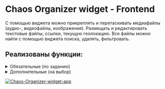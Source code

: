 # Chaos Organizer widget - Frontend

С помощью виджета можно прикреплять и перетаскивать медиафайлы (аудио-, видеофайлы, изображения). Размещать и редактировать текстовые файлы, ссылки, текущую геолокацию. Все файлы можно найти с помощью виджета поиска, удалять, фильтровать. 
## Реализованы функции:
<details>
<summary>Обязательные (по заданию)</summary>

1. Ссылки и текстовые сообщения сохраняются на сервере.
      - Ссылки и текстовые сообщения хранятся на сервере. Подробнее про [серверную часть](https://github.com/JohnnyStorm19/ahj-Diploma_Backend)
2. Ссылки (http:// или https://) кликабельны и отображаются, как ссылки в "плитках" и в модальном окне.
    ![Ссылки](/github-img/links.png)
3. Изображения, видео- и аудиофайлы сохраняются на сервере — через Drag & Drop и через иконку загрузки.
    ![Загрузка](/github-img/attach.png)
4. Медиа-файлы (изображения, видео-, аудиофайлы) скачиваются на компьютер пользователя.
    ![Скачивание файлов](/github-img/download_1.png)
    ![Скачивание файлов](/github-img/download_2.png)
    ![Скачивание файлов](/github-img/download_3.png)
5. Осуществлена ленивая подгрузка изображений. Все элементы контейнера с данными отображаются при скролл.
     - Подрузка реализована с помощью баузерного API - Intersection Observer. Если элемент находится в "зоне видимости" - он видим, если нет - скрыт.
</details>
<details>
<summary>Дополнительные (на выбор)</summary>

1. Виджет поиска.
   ![Виджет поиска](/github-img/search-widget.png)
     - Виджет не чувствителен к регистру. Отображаются все валидные совпадения.
2. Отправка геолокации.
    ![Кнопка геолокации](/github-img/geo-btn.png)
     - Функция реализована с помощью браузерного API. Если пользователь запрещает доступ - выводится соответствующая ошибка в интерфейсе
3. Воспроизведение видео/аудио.
    ![Воспроизведение аудио/видео](/github-img/audio_video.png)
     - Функция реализована с помощью API браузера
4. Просмотр вложений по категориям (all, audio, video, text, images).
    ![Фильтр](/github-img/filter.png)
     - По клику на соответствующую кнопку выводится количество и сами элементы соответствующего типа
5. Поддержка emoji.
    ![Эмодзи](/github-img/emoji.png)
     - Функция реализована с помощью [Open Emoji API](https://emoji-api.com/)
</details>


[![Chaos-Organizer-widget-app](https://github.com/JohnnyStorm19/ahj-Diploma_Frontend/actions/workflows/web.yml/badge.svg)](https://github.com/JohnnyStorm19/ahj-Diploma_Frontend/actions/workflows/web.yml)